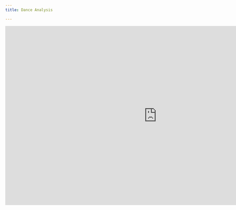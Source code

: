 ```yaml
---
title: Dance Analysis

---
```

<iframe src="https://docs.google.com/presentation/d/e/2PACX-1vShff6k8oAiiVP-mG1AhmLxz_vpMAp60RaraK3xW8PxVOWU2GWz8YkN0UI7XtqwdjnCcEy0-KLMdt-N/embed?start=false&loop=false&delayms=3000" frameborder="0" width="960" height="569" allowfullscreen="true" mozallowfullscreen="true" webkitallowfullscreen="true"></iframe>
